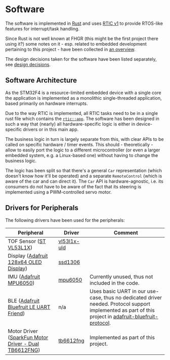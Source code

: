 # Software
The software is implemented in [Rust](https://www.rust-lang.org/) and uses [RTIC v1](https://rtic.rs/1/book/en/) to
provide RTOS-like features for interrupt/task handling.

Since Rust is not well known at FHGR (this might be the first project there using it?) some notes on it - esp. related
to embedded development pertaining to this project - have been collected in [an overview](rust-specifics.md).

The design decisions taken for the software have been listed separately, see [design decisions](./design-decisions/index.md).

## Software Architecture
As the STM32F4 is a resource-limited embedded device with a single core the application is implemented as a monolithic
single-threaded application, based primarily on hardware interrupts.

Due to the way RTIC is implemented, all RTIC tasks need to be in a single rust file which contains the
[`rtic::app`](https://rtic.rs/1/book/en/by-example/app.html). The software has been designed in such a way that (nearly)
all hardware-specific logic is either in device-specific drivers or in this main app.

The business logic in turn is largely separate from this, with clear APIs to be called on specific hardware / timer events.
This should - theoretically - allow to easily port the logic to a different microcontroller (or even a larger embedded system,
e.g. a Linux-based one) without having to change the business logic.

The logic has been split so that there's a general `Car` representation (which doesn't know how it'll be operated) and
a separate `RemoteControl` (which is aware of the car and can direct it). The `Car` API is hardware-agnostic, i.e.
its consumers do not have to be aware of the fact that its steering is implemented using a PWM-controlled servo motor.

## Drivers for Peripherals
The following drivers have been used for the peripherals:

| Peripheral                                                                                                              | Driver                                              | Comment                                                                                                                                                                                                        |
|-------------------------------------------------------------------------------------------------------------------------|-----------------------------------------------------|----------------------------------------------------------------------------------------------------------------------------------------------------------------------------------------------------------------|
| TOF Sensor ([ST VL53L1X](https://www.st.com/en/imaging-and-photonics-solutions/vl53l1x.html))                           | [vl53l1x-uld](https://crates.io/crates/vl53l1x-uld) ||
| Display ([Adafruit 128x64 OLED Display](https://www.adafruit.com/product/326))                                          | [ssd1306](https://crates.io/crates/ssd1306)         ||
| IMU ([Adafruit MPU6050](https://learn.adafruit.com/mpu6050-6-dof-accelerometer-and-gyro))                               | [mpu6050](https://crates.io/crates/mpu6050)         | Currently unused, thus not included in the code.                                                                                                                                                               |
| BLE ([Adafruit Bluefruit LE UART Friend](https://learn.adafruit.com/introducing-the-adafruit-bluefruit-le-uart-friend)) | n/a                                                 | Uses basic UART in our use-case, thus no dedicated driver needed. Protocol support implemented as part of this project in [adafruit-bluefruit-protocol](https://crates.io/crates/adafruit-bluefruit-protocol). |
| Motor Driver ([SparkFun Motor Driver - Dual TB6612FNG](https://www.sparkfun.com/products/14450))                        | [tb6612fng](https://crates.io/crates/tb6612fng)     | Implemented as part of this project.                                                                                                                                                                           |
